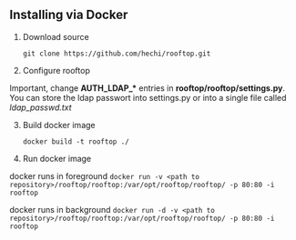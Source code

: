 
## Installing via Docker

1. Download source

    ```
    git clone https://github.com/hechi/rooftop.git
    ```

2. Configure rooftop

  Important, change **AUTH_LDAP_\*** entries in **rooftop/rooftop/settings.py**.
  You can store the ldap passwort into settings.py or into a single file called
  *ldap_passwd.txt*

3. Build docker image

    ```
    docker build -t rooftop ./
    ```

4. Run docker image

  docker runs in foreground
    ```
    docker run -v <path to repository>/rooftop/rooftop:/var/opt/rooftop/rooftop/ -p 80:80 -i rooftop
    ```

  docker runs in background
    ```
    docker run -d -v <path to repository>/rooftop/rooftop:/var/opt/rooftop/rooftop/ -p 80:80 -i rooftop
    ```
